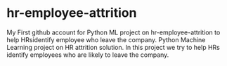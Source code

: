 # hr-employee-attrition
My First github account for Python ML project on hr-employee-attrition to help HRsidentify employee who leave the company.  Python Machine Learning project on HR attrition solution. In this project we try to help HRs identify employees who are likely to leave the company.

